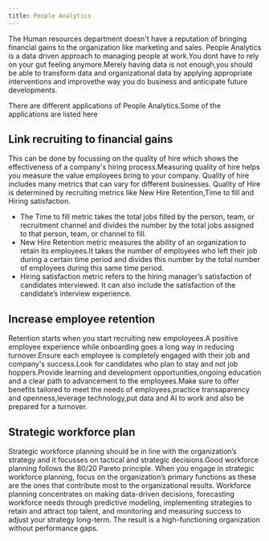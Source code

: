 ```yaml
---
title: People Analytics 
---
```

The Human resources department doesn't have a reputation of bringing financial gains to the organization like marketing and sales.
People Analytics is a data driven approach to managing people at work.You dont have to rely on your gut feeling anymore.Merely having data is not enough,you should be able to transform data and organizational data by applying appropriate interventions and improvethe way you do business and anticipate future developments.

There are different applications of People Analytics.Some of the applications are listed here

## **Link recruiting to financial gains**
This can be done by focussing on the quality of hire which shows the effectiveness of a company's hiring process.Measuring quality of hire helps you measure the value employees bring to your company. Quality of hire includes many metrics that can vary for different businesses.
Quality of Hire is determined by recruiting metrics like New Hire Retention,Time to fill and Hiring satisfaction.
<ul><li>The Time to fill metric takes the total jobs filled by the person, team, or recruitment channel and divides the number by the total jobs assigned to that
person, team, or channel to fill.</li>
<li>New Hire Retention metric measures the ability of an organization to retain its employees.It takes the number of employees who left their job during a certain time period and divides this number by the total number of employees during this same time period.</li>
<li>Hiring satisfaction metric refers to the hiring manager’s satisfaction of candidates interviewed. It can also include the satisfaction of the candidate’s interview experience.</li></ul>

## **Increase employee retention**
Retention starts when you start recruiting new empoloyees.A positive employee experience while onboarding goes a long way in reducing turnover.Ensure each employee is completely engaged with their job and company's success.Look for candidates who plan to stay and not job hoppers.Provide learning and development opportunities,ongoing education and a clear path to advancement to the employees.Make sure to offer benefits tailored to meet the needs of employees,practice transaparency and openness,leverage technology,put data and AI to work and also be prepared for a turnover.

## **Strategic workforce plan**
Strategic workforce planning should be in line with the organization’s strategy and it focusses on tactical and strategic decisions.Good workforce planning follows the 80/20 Pareto principle. When you engage in strategic workforce planning, focus on the organization’s primary functions as these are the ones that contribute most to the organizational results. Workforce planning concentrates on making data-driven decisions, forecasting workforce needs through predictive modeling, implementing strategies to retain and attract top talent, and monitoring and measuring success to adjust your strategy long-term. The result is a high-functioning organization without performance gaps.
